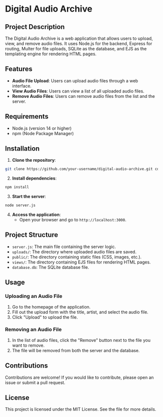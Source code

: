 # Digital Audio Archive

## Project Description

The Digital Audio Archive is a web application that allows users to upload, view, and remove audio files. It uses Node.js for the backend, Express for routing, Multer for file uploads, SQLite as the database, and EJS as the templating engine for rendering HTML pages.

## Features

- **Audio File Upload**: Users can upload audio files through a web interface.
- **View Audio Files**: Users can view a list of all uploaded audio files.
- **Remove Audio Files**: Users can remove audio files from the list and the server.

## Requirements

- Node.js (version 14 or higher)
- npm (Node Package Manager)

## Installation

1. **Clone the repository**:

```bash
git clone https://github.com/your-username/digital-audio-archive.git cd digital-audio-archive
```

2. **Install dependencies**:

```bash
npm install
```

3. **Start the server**:

```bash
node server.js
```


4. **Access the application**:
   - Open your browser and go to `http://localhost:3000`.

## Project Structure

- `server.js`: The main file containing the server logic.
- `uploads/`: The directory where uploaded audio files are saved.
- `public/`: The directory containing static files (CSS, images, etc.).
- `views/`: The directory containing EJS files for rendering HTML pages.
- `database.db`: The SQLite database file.

## Usage

### Uploading an Audio File

1. Go to the homepage of the application.
2. Fill out the upload form with the title, artist, and select the audio file.
3. Click "Upload" to upload the file.

### Removing an Audio File

1. In the list of audio files, click the "Remove" button next to the file you want to remove.
2. The file will be removed from both the server and the database.

## Contributions

Contributions are welcome! If you would like to contribute, please open an issue or submit a pull request.

## License

This project is licensed under the MIT License. See the file for more details.
   
   